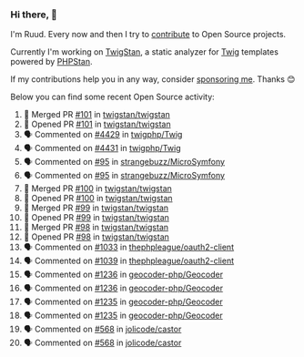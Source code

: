 ### Hi there, 👋

I'm Ruud. Every now and then I try to [contribute](https://github.com/pulls?q=+is%3Apr+author%3Aruudk+archived%3Afalse+is%3Apublic+) to Open Source projects.

Currently I'm working on [TwigStan](https://github.com/twigstan), a static analyzer for [Twig](https://twig.symfony.com/) templates powered by [PHPStan](https://phpstan.org/).

If my contributions help you in any way, consider [sponsoring me](https://github.com/sponsors/ruudk). Thanks 😊

Below you can find some recent Open Source activity:

<!--START_SECTION:activity-->
1. 🎉 Merged PR [#101](https://github.com/twigstan/twigstan/pull/101) in [twigstan/twigstan](https://github.com/twigstan/twigstan)
2. 💪 Opened PR [#101](https://github.com/twigstan/twigstan/pull/101) in [twigstan/twigstan](https://github.com/twigstan/twigstan)
3. 🗣 Commented on [#4429](https://github.com/twigphp/Twig/pull/4429#issuecomment-2482049914) in [twigphp/Twig](https://github.com/twigphp/Twig)
4. 🗣 Commented on [#4431](https://github.com/twigphp/Twig/pull/4431#issuecomment-2482048854) in [twigphp/Twig](https://github.com/twigphp/Twig)
5. 🗣 Commented on [#95](https://github.com/strangebuzz/MicroSymfony/pull/95#issuecomment-2481394446) in [strangebuzz/MicroSymfony](https://github.com/strangebuzz/MicroSymfony)
6. 🗣 Commented on [#95](https://github.com/strangebuzz/MicroSymfony/pull/95#issuecomment-2481394212) in [strangebuzz/MicroSymfony](https://github.com/strangebuzz/MicroSymfony)
7. 🎉 Merged PR [#100](https://github.com/twigstan/twigstan/pull/100) in [twigstan/twigstan](https://github.com/twigstan/twigstan)
8. 💪 Opened PR [#100](https://github.com/twigstan/twigstan/pull/100) in [twigstan/twigstan](https://github.com/twigstan/twigstan)
9. 🎉 Merged PR [#99](https://github.com/twigstan/twigstan/pull/99) in [twigstan/twigstan](https://github.com/twigstan/twigstan)
10. 💪 Opened PR [#99](https://github.com/twigstan/twigstan/pull/99) in [twigstan/twigstan](https://github.com/twigstan/twigstan)
11. 🎉 Merged PR [#98](https://github.com/twigstan/twigstan/pull/98) in [twigstan/twigstan](https://github.com/twigstan/twigstan)
12. 💪 Opened PR [#98](https://github.com/twigstan/twigstan/pull/98) in [twigstan/twigstan](https://github.com/twigstan/twigstan)
13. 🗣 Commented on [#1033](https://github.com/thephpleague/oauth2-client/pull/1033#issuecomment-2478150955) in [thephpleague/oauth2-client](https://github.com/thephpleague/oauth2-client)
14. 🗣 Commented on [#1039](https://github.com/thephpleague/oauth2-client/pull/1039#issuecomment-2478150195) in [thephpleague/oauth2-client](https://github.com/thephpleague/oauth2-client)
15. 🗣 Commented on [#1236](https://github.com/geocoder-php/Geocoder/pull/1236#issuecomment-2476141542) in [geocoder-php/Geocoder](https://github.com/geocoder-php/Geocoder)
16. 🗣 Commented on [#1236](https://github.com/geocoder-php/Geocoder/pull/1236#issuecomment-2476120418) in [geocoder-php/Geocoder](https://github.com/geocoder-php/Geocoder)
17. 🗣 Commented on [#1235](https://github.com/geocoder-php/Geocoder/pull/1235#issuecomment-2475835297) in [geocoder-php/Geocoder](https://github.com/geocoder-php/Geocoder)
18. 🗣 Commented on [#1235](https://github.com/geocoder-php/Geocoder/pull/1235#issuecomment-2475779766) in [geocoder-php/Geocoder](https://github.com/geocoder-php/Geocoder)
19. 🗣 Commented on [#568](https://github.com/jolicode/castor/issues/568#issuecomment-2473865452) in [jolicode/castor](https://github.com/jolicode/castor)
20. 🗣 Commented on [#568](https://github.com/jolicode/castor/issues/568#issuecomment-2473864183) in [jolicode/castor](https://github.com/jolicode/castor)
<!--END_SECTION:activity-->
